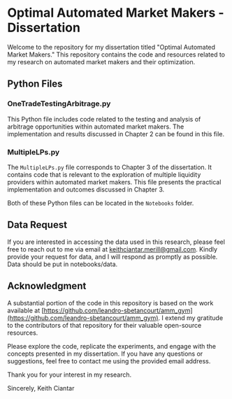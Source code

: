 # Optimal Automated Market Makers - Dissertation

Welcome to the repository for my dissertation titled "Optimal Automated Market Makers." This repository contains the code and resources related to my research on automated market makers and their optimization.

## Python Files

### OneTradeTestingArbitrage.py

This Python file includes code related to the testing and analysis of arbitrage opportunities within automated market makers. The implementation and results discussed in Chapter 2 can be found in this file.

### MultipleLPs.py

The `MultipleLPs.py` file corresponds to Chapter 3 of the dissertation. It contains code that is relevant to the exploration of multiple liquidity providers within automated market makers. This file presents the practical implementation and outcomes discussed in Chapter 3.

Both of these Python files can be located in the `Notebooks` folder.

## Data Request

If you are interested in accessing the data used in this research, please feel free to reach out to me via email at keithciantar.merill@gmail.com. Kindly provide your request for data, and I will respond as promptly as possible. Data should be put in notebooks/data.

## Acknowledgment

A substantial portion of the code in this repository is based on the work available at [https://github.com/leandro-sbetancourt/amm_gym](https://github.com/leandro-sbetancourt/amm_gym). I extend my gratitude to the contributors of that repository for their valuable open-source resources.

Please explore the code, replicate the experiments, and engage with the concepts presented in my dissertation. If you have any questions or suggestions, feel free to contact me using the provided email address.

Thank you for your interest in my research.

Sincerely,
Keith Ciantar
